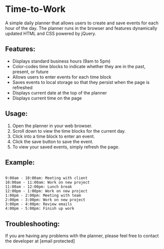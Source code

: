 # Time-to-Work

A simple daily planner that allows users to create and save events for each hour of the day. The planner runs in the browser and features dynamically updated HTML and CSS powered by jQuery.


## Features:

- Displays standard business hours (9am to 5pm)
- Color-codes time blocks to indicate whether they are in the past, present, or future
- Allows users to enter events for each time block
- Saves events to local storage so that they persist when the page is refreshed
- Displays current date at the top of the planner
- Displays current time on the page


## Usage:

1. Open the planner in your web browser.
2. Scroll down to view the time blocks for the current day.
3. Click into a time block to enter an event.
4. Click the save button to save the event.
5. To view your saved events, simply refresh the page.


## Example:

```

9:00am - 10:00am: Meeting with client
10:00am - 11:00am: Work on new project
11:00am - 12:00pm: Lunch break
12:00pm - 1:00pm: Work on new project
1:00pm - 2:00pm: Meeting with team
2:00pm - 3:00pm: Work on new project
3:00pm - 4:00pm: Review emails
4:00pm - 5:00pm: Finish up work
```


## Troubleshooting:

If you are having any problems with the planner, please feel free to contact the developer at [email protected]